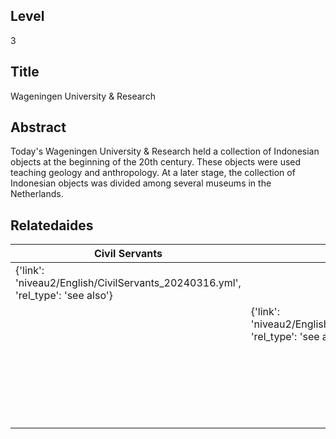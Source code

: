 ## Level
3
## Title
Wageningen University & Research
## Abstract
Today's Wageningen University & Research held a collection of Indonesian objects at the beginning of the 20th century. These objects were used teaching geology and anthropology. At a later stage, the collection of Indonesian objects was divided among several museums in the Netherlands.
## Relatedaides
| Civil Servants | Science | Naturalis Biodiversity Center | Museum Nusantara |
| --- | --- | --- | --- |
| {'link': 'niveau2/English/CivilServants_20240316.yml', 'rel_type': 'see also'} |  |  |  |
|  | {'link': 'niveau2/English/Science_20240821.yml', 'rel_type': 'see also'} |  |  |
|  |  | {'link': 'niveau3/English/Naturalis_20270710.yml', 'rel_type': 'see also'} |  |
|  |  |  | {'link': 'niveau3/English/MNusantara_20250225.yml', 'rel_type': 'see also'} |
